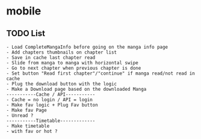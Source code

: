 # mobile

## TODO List
    - Load CompleteMangaInfo before going on the manga info page
    - Add chapters thumbnails on chapter list
    - Save in cache last chapter read
    - Slide from manga to manga with horizontal swipe
    - Go to next chapter when previous chapter is done
    - Set button "Read first chapter"/"continue" if manga read/not read in cache
    - Plug the download button with the logic
    - Make a Download page based on the downloaded Manga
    -----------Cache / API-----------
    - Cache = no login / API = login 
    - Make fav logic + Plug Fav button
    - Make fav Page
    - Unread ?
    -----------Timetable-------------
    - Make timetable
    - with fav or hot ?

